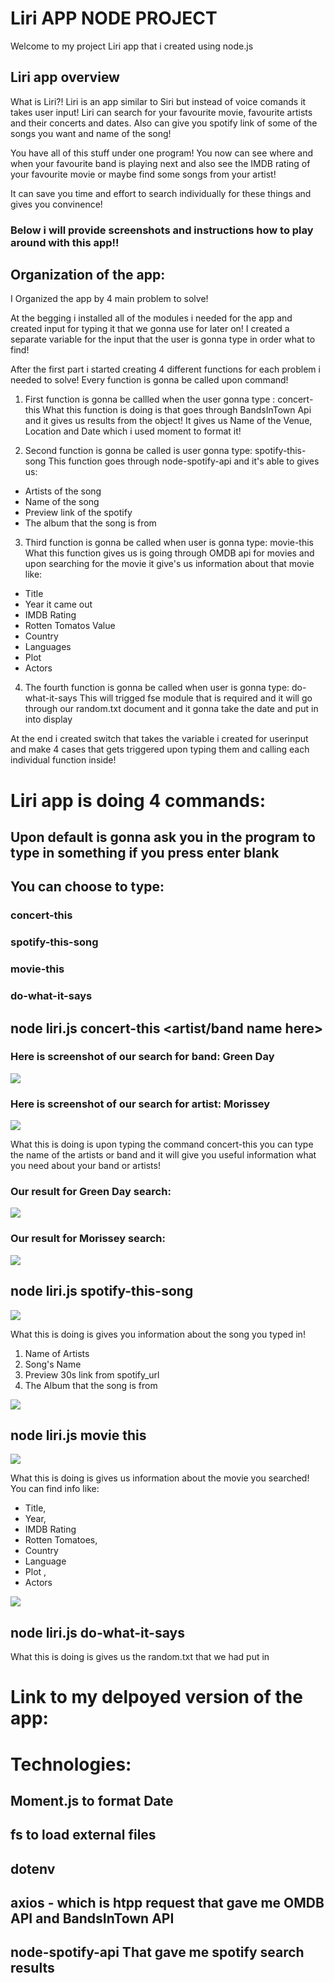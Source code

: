 #  Liri APP NODE PROJECT

Welcome to my project Liri app that i created using node.js

## Liri app overview

What is Liri?!  Liri is an app similar to Siri but instead of voice comands it takes user input!
Liri can search for your favourite movie, favourite artists and their concerts and dates. Also can give you spotify link of some of the songs you want and name of the song!

You have all of this stuff under one program! You now can see where and when your favourite band is playing next and also see the IMDB rating of your favourite movie or maybe find some songs from your artist! 

It can save you time and effort to search individually for these things and gives you convinence!

### Below i will provide screenshots and instructions how to play around with this app!!

## Organization of the app:
I Organized the app by 4 main problem to solve!

At the begging i installed all of the modules i needed for the app and created input for typing it that we gonna use for later on! I created a separate variable for the input that the user is gonna type in order what to find!

After the  first part i started creating 4 different functions for each problem i needed to solve!
Every function is gonna be called upon command!
1. First function is gonna be callled when the user gonna type : concert-this
What this function is doing is that goes through BandsInTown Api and it gives us results from the object! It gives us Name of the Venue, Location and Date which i used moment to format it!

2. Second function is gonna be called is user gonna type: spotify-this-song
This function goes through node-spotify-api and it's able to gives us:
* Artists of the song
* Name of the song
* Preview link of the spotify
* The album that the song is from

3. Third function is gonna be called when user is gonna type: movie-this 
What this function gives us is going through OMDB api for movies and upon searching for the movie it give's us information about that movie like:
* Title
* Year it came out
* IMDB Rating
* Rotten Tomatos Value
* Country 
* Languages
* Plot 
* Actors

4. The fourth function is gonna be called when user is gonna type: do-what-it-says 
This will trigged fse module that is required and it will go through our random.txt document and it gonna take the date and put in into display

At the end i created switch that takes the variable i created for userinput and make 4 cases that gets triggered upon typing them and calling each individual function inside!

# Liri app is doing 4 commands:
## Upon default is gonna ask you in the program to type in something if you press enter blank

## You can choose to type: 
### concert-this
### spotify-this-song
### movie-this
### do-what-it-says


##  node liri.js concert-this  <artist/band name  here>

### Here is screenshot of our search for band: Green Day
![](screenshots/ss_greenday_search.png)

### Here is screenshot of our search for artist: Morissey
![](screenshots/ss_morissey_search.png)

What this is doing is upon typing the command concert-this you can type the name of the artists or band and it will give you useful information what you need about your band or artists!

### Our result for Green Day search: 

![](screenshots/concert_this_ss.png)

### Our result for Morissey search:
![](screenshots/morrisey_search.png)

## node liri.js spotify-this-song <song name here>

![](screenshots/spotify-this-song_search.png)

What this is doing is gives you information about the song you typed in! 
1. Name of Artists
2. Song's Name
3. Preview 30s link from spotify_url
4. The Album that the song is from

![](screenshots/spotify_results.png)

## node liri.js movie this <movie name here>

![](screenshots/movie-this_search.png)

What this is doing is gives us information about the movie you searched! You can find info like:
* Title,
* Year,
* IMDB Rating
* Rotten Tomatoes,
* Country
* Language
* Plot ,
* Actors 

![](screenshots/movie-search_results.png)

## node liri.js do-what-it-says 

What this is doing is gives us the random.txt that we had put in


# Link to my delpoyed version of the app:



# Technologies:

## Moment.js to format Date
## fs to load external files
## dotenv 
## axios - which is htpp request that gave me OMDB API and BandsInTown API
## node-spotify-api  That gave me spotify search results







